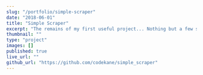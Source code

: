```yaml
---
slug: "/portfolio/simple-scraper"
date: "2018-06-01"
title: "Simple Scraper"
excerpt: "The remains of my first useful project... Nothing but a few scattered methods."
thumbnail: ""
type: "project"
images: []
published: true
live_url: ""
github_url: "https://github.com/codekane/simple_scraper"
---
```


